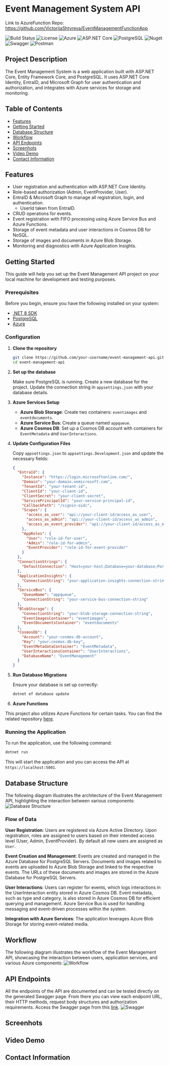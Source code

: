 # Event Management System API

Link to AzureFunction Repo: https://github.com/VictoriiaShtyreva/EventManagementFunctionApp

![Build Status](https://img.shields.io/badge/build-passing-brightgreen)
![License](https://img.shields.io/badge/license-MIT-blue)
![Azure](https://img.shields.io/badge/Azure-Enabled-blue)
![ASP.NET Core](https://img.shields.io/badge/ASP.NET%20Core-8.0-blue)
![PostgreSQL](https://img.shields.io/badge/PostgreSQL-Enabled-blue)
![Nuget](https://img.shields.io/badge/NuGet-004880?style=for-the-badge&logo=nuget&logoColor=white)
![Swagger](https://img.shields.io/badge/Swagger-85EA2D?style=for-the-badge&logo=Swagger&logoColor=white)
![Postman](https://img.shields.io/badge/Postman-FF6C37?style=for-the-badge&logo=Postman&logoColor=white)

## Project Description

The Event Management System is a web application built with ASP.NET Core, Entity Framework Core, and PostgreSQL. It uses ASP.NET Core Identity, EntraID, and Microsoft Graph for user authentication and authorization, and integrates with Azure services for storage and monitoring.

## Table of Contents

- [Features](#features)
- [Getting Started](#getting-started)
- [Database Structure](#database-structure)
- [Workflow](#workflow)
- [API Endpoints](#api-endpoints)
- [Screenhots](#screenhots)
- [Video Demo](#video-demo)
- [Contact Information](#contact-information)

## Features

- User registration and authentication with ASP.NET Core Identity.
- Role-based authorization (Admin, EventProvider, User).
- EntraID & Microsoft Graph to manage all registration, login, and authentication.
  - UserId taken from EntraID.
- CRUD operations for events.
- Event registration with FIFO processing using Azure Service Bus and Azure Functions.
- Storage of event metadata and user interactions in Cosmos DB for NoSQL.
- Storage of images and documents in Azure Blob Storage.
- Monitoring and diagnostics with Azure Application Insights.

## Getting Started

This guide will help you set up the Event Management API project on your local machine for development and testing purposes.

### Prerequisites

Before you begin, ensure you have the following installed on your system:

- [.NET 8 SDK](https://dotnet.microsoft.com/download/dotnet/8.0)
- [PostgreSQL](https://www.postgresql.org/download/)
- [Azure](https://learn.microsoft.com/en-us/azure/?product=popular)

### Configuration

1. **Clone the repository**

   ```sh
   git clone https://github.com/your-username/event-management-api.git
   cd event-management-api
   ```

2. **Set up the database**

   Make sure PostgreSQL is running. Create a new database for the project. Update the connection string in `appsettings.json` with your database details.

3. **Azure Services Setup**

   - **Azure Blob Storage**: Create two containers: `eventimages` and `eventdocuments`.
   - **Azure Service Bus**: Create a queue named `appqueue`.
   - **Azure Cosmos DB**: Set up a Cosmos DB account with containers for `EventMetadata` and `UserInteractions`.

4. **Update Configuration Files**

   Copy `appsettings.json` to `appsettings.Development.json` and update the necessary fields:

   ```json
   {
     "EntraId": {
       "Instance": "https://login.microsoftonline.com/",
       "Domain": "your-domain.onmicrosoft.com",
       "TenantId": "your-tenant-id",
       "ClientId": "your-client-id",
       "ClientSecret": "your-client-secret",
       "ServicePrincipalId": "your-service-principal-id",
       "CallbackPath": "/signin-oidc",
       "Scopes": {
         "access_as_user": "api://your-client-id/access_as_user",
         "access_as_admin": "api://your-client-id/access_as_admin",
         "access_as_event_provider": "api://your-client-id/access_as_event_provider"
       },
       "AppRoles": {
         "User": "role-id-for-user",
         "Admin": "role-id-for-admin",
         "EventProvider": "role-id-for-event-provider"
       }
     },
     "ConnectionStrings": {
       "DefaultConnection": "Host=your-host;Database=your-database;Port=5432;User Id=your-username;Password=your-password;Ssl Mode=Require;"
     },
     "ApplicationInsights": {
       "ConnectionString": "your-application-insights-connection-string"
     },
     "ServiceBus": {
       "QueueName": "appqueue",
       "ConnectionString": "your-service-bus-connection-string"
     },
     "BlobStorage": {
       "ConnectionString": "your-blob-storage-connection-string",
       "EventImagesContainer": "eventimages",
       "EventDocumentsContainer": "eventdocuments"
     },
     "CosmosDb": {
       "Account": "your-cosmos-db-account",
       "Key": "your-cosmos-db-key",
       "EventMetadataContainer": "EventMetadata",
       "UserInteractionsContainer": "UserInteractions",
       "DatabaseName": "EventManagement"
     }
   }
   ```

5. **Run Database Migrations**

   Ensure your database is set up correctly:

   ```sh
   dotnet ef database update
   ```

6. **Azure Functions**

This project also utilizes Azure Functions for certain tasks. You can find the related repository [here](https://github.com/VictoriiaShtyreva/EventManagementFunctionApp).

### Running the Application

To run the application, use the following command:

```sh
dotnet run
```

This will start the application and you can access the API at `https://localhost:5001`.

## Database Structure

The following diagram illustrates the architecture of the Event Management API, highlighting the interaction between various components:
![Database Structure](/readme-doc/images/1.png)

### Flow of Data

**User Registration**: Users are registered via Azure Active Directory. Upon registration, roles are assigned to users based on their intended access level (User, Admin, EventProvider). By default all new users are assigned as `User`.

**Event Creation and Management**: Events are created and managed in the Azure Database for PostgreSQL Servers. Documents and images related to events are uploaded to Azure Blob Storage and linked to the respective events. The URLs of these documents and images are stored in the Azure Database for PostgreSQL Servers.

**User Interactions**: Users can register for events, which logs interactions in the UserInteraction entity stored in Azure Cosmos DB. Event metadata, such as type and category, is also stored in Azure Cosmos DB for efficient querying and management. Azure Service Bus is used for handling messaging and event-driven processes within the system.

**Integration with Azure Services**: The application leverages Azure Blob Storage for storing event-related media.

## Workflow

The following diagram illustrates the workflow of the Event Management API, showcasing the interaction between users, application services, and various Azure components:
![Workflow](/readme-doc/images/2.png)

## API Endpoints

All the endpoints of the API are documented and can be tested directly on the generated Swagger page. From there you can view each endpoint URL, their HTTP methods, request body structures and authorization requirements. Access the Swagger page from this [link](https://event-management-system-2024.azurewebsites.net/index.html).
![Swagger](/readme-doc/images/3.png)

## Screenhots

## Video Demo

## Contact Information

